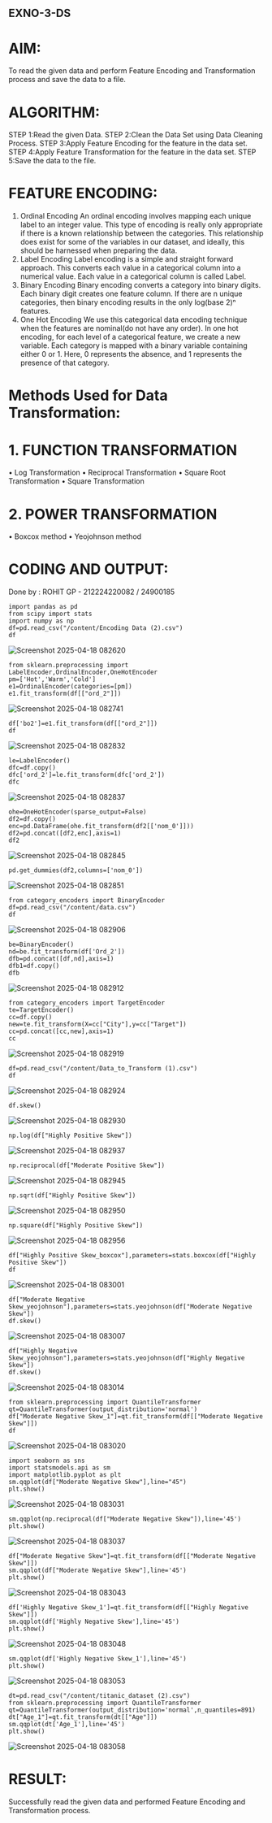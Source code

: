 ## EXNO-3-DS

# AIM:
To read the given data and perform Feature Encoding and Transformation process and save the data to a file.

# ALGORITHM:
STEP 1:Read the given Data.
STEP 2:Clean the Data Set using Data Cleaning Process.
STEP 3:Apply Feature Encoding for the feature in the data set.
STEP 4:Apply Feature Transformation for the feature in the data set.
STEP 5:Save the data to the file.

# FEATURE ENCODING:
1. Ordinal Encoding
An ordinal encoding involves mapping each unique label to an integer value. This type of encoding is really only appropriate if there is a known relationship between the categories. This relationship does exist for some of the variables in our dataset, and ideally, this should be harnessed when preparing the data.
2. Label Encoding
Label encoding is a simple and straight forward approach. This converts each value in a categorical column into a numerical value. Each value in a categorical column is called Label.
3. Binary Encoding
Binary encoding converts a category into binary digits. Each binary digit creates one feature column. If there are n unique categories, then binary encoding results in the only log(base 2)ⁿ features.
4. One Hot Encoding
We use this categorical data encoding technique when the features are nominal(do not have any order). In one hot encoding, for each level of a categorical feature, we create a new variable. Each category is mapped with a binary variable containing either 0 or 1. Here, 0 represents the absence, and 1 represents the presence of that category.

# Methods Used for Data Transformation:
  # 1. FUNCTION TRANSFORMATION
• Log Transformation
• Reciprocal Transformation
• Square Root Transformation
• Square Transformation
  # 2. POWER TRANSFORMATION
• Boxcox method
• Yeojohnson method

# CODING AND OUTPUT:

Done by : ROHIT GP - 212224220082 / 24900185

```
import pandas as pd
from scipy import stats
import numpy as np
df=pd.read_csv("/content/Encoding Data (2).csv")
df
```
![Screenshot 2025-04-18 082620](https://github.com/user-attachments/assets/23b5d6de-4b6d-4fda-aeac-6c38fe2d6502)
```
from sklearn.preprocessing import LabelEncoder,OrdinalEncoder,OneHotEncoder
pm=['Hot','Warm','Cold']
e1=OrdinalEncoder(categories=[pm])
e1.fit_transform(df[["ord_2"]])
```
![Screenshot 2025-04-18 082741](https://github.com/user-attachments/assets/b5792348-e1c4-4c10-94af-583abf6fc7b4)
```
df['bo2']=e1.fit_transform(df[["ord_2"]])
df
```
![Screenshot 2025-04-18 082832](https://github.com/user-attachments/assets/ca40ee8d-360e-41cd-aa06-e76ce1b43be5)
```
le=LabelEncoder()
dfc=df.copy()
dfc['ord_2']=le.fit_transform(dfc['ord_2'])
dfc
```
![Screenshot 2025-04-18 082837](https://github.com/user-attachments/assets/61a8ed81-e253-4e0c-93a8-0d16897b85ca)
```
ohe=OneHotEncoder(sparse_output=False)
df2=df.copy()
enc=pd.DataFrame(ohe.fit_transform(df2[['nom_0']]))
df2=pd.concat([df2,enc],axis=1)
df2
```
![Screenshot 2025-04-18 082845](https://github.com/user-attachments/assets/2a9780ef-31d2-484e-801f-a2b0e4b9e1eb)
```
pd.get_dummies(df2,columns=['nom_0'])
```
![Screenshot 2025-04-18 082851](https://github.com/user-attachments/assets/8965bd29-d87a-4c6e-9be3-8a10350f071e)
```
from category_encoders import BinaryEncoder
df=pd.read_csv("/content/data.csv")
df
```
![Screenshot 2025-04-18 082906](https://github.com/user-attachments/assets/7bee8afd-1a46-4df1-bcd3-677e4a7108eb)
```
be=BinaryEncoder()
nd=be.fit_transform(df['Ord_2'])
dfb=pd.concat([df,nd],axis=1)
dfb1=df.copy()
dfb
```
![Screenshot 2025-04-18 082912](https://github.com/user-attachments/assets/3e4d5936-3f17-4baa-849f-715ec77c2004)
```
from category_encoders import TargetEncoder
te=TargetEncoder()
cc=df.copy()
new=te.fit_transform(X=cc["City"],y=cc["Target"])
cc=pd.concat([cc,new],axis=1)
cc
```
![Screenshot 2025-04-18 082919](https://github.com/user-attachments/assets/aad1232f-2a6f-4824-a62f-82cc2f8ca4f9)
```
df=pd.read_csv("/content/Data_to_Transform (1).csv")
df
```
![Screenshot 2025-04-18 082924](https://github.com/user-attachments/assets/a31bf316-c978-4725-b062-62876cfbf83e)
```
df.skew()
```
![Screenshot 2025-04-18 082930](https://github.com/user-attachments/assets/0c51cc95-2b07-40ed-9ade-406789acd249)
```
np.log(df["Highly Positive Skew"])
```
![Screenshot 2025-04-18 082937](https://github.com/user-attachments/assets/54634c93-4b54-468e-a243-b74fc0c4349a)
```
np.reciprocal(df["Moderate Positive Skew"])
```
![Screenshot 2025-04-18 082945](https://github.com/user-attachments/assets/d20e2ac4-3292-482b-8b95-5fbd61722875)
```
np.sqrt(df["Highly Positive Skew"])
```
![Screenshot 2025-04-18 082950](https://github.com/user-attachments/assets/0fb1c3d4-b080-4e03-b1c5-dae6b3d73cd9)
```
np.square(df["Highly Positive Skew"])
```
![Screenshot 2025-04-18 082956](https://github.com/user-attachments/assets/96dddaed-e2b7-4f70-a11f-f4e07793c42b)
```
df["Highly Positive Skew_boxcox"],parameters=stats.boxcox(df["Highly Positive Skew"])
df
```
![Screenshot 2025-04-18 083001](https://github.com/user-attachments/assets/8b8a6bdf-ff7c-4b68-bc12-3ca25463a2f6)
```
df["Moderate Negative Skew_yeojohnson"],parameters=stats.yeojohnson(df["Moderate Negative Skew"])
df.skew()
```
![Screenshot 2025-04-18 083007](https://github.com/user-attachments/assets/82baf864-f923-4ca9-9917-951c750a8124)
```
df["Highly Negative Skew_yeojohnson"],parameters=stats.yeojohnson(df["Highly Negative Skew"])
df.skew()
```
![Screenshot 2025-04-18 083014](https://github.com/user-attachments/assets/38b8b0d1-67d0-4387-a53b-c5cf4b7bed5a)
```
from sklearn.preprocessing import QuantileTransformer
qt=QuantileTransformer(output_distribution='normal')
df["Moderate Negative Skew_1"]=qt.fit_transform(df[["Moderate Negative Skew"]])
df
```
![Screenshot 2025-04-18 083020](https://github.com/user-attachments/assets/9206fb7b-3740-4bfc-91fc-07e4e80fdc4e)
```
import seaborn as sns
import statsmodels.api as sm
import matplotlib.pyplot as plt
sm.qqplot(df["Moderate Negative Skew"],line="45")
plt.show()
```
![Screenshot 2025-04-18 083031](https://github.com/user-attachments/assets/682bb5f7-4218-4577-b955-6ead0d4865f8)
```
sm.qqplot(np.reciprocal(df["Moderate Negative Skew"]),line='45')
plt.show()
```
![Screenshot 2025-04-18 083037](https://github.com/user-attachments/assets/183bad17-6997-4cb1-9d44-d331af7cfb90)
```
df["Moderate Negative Skew"]=qt.fit_transform(df[["Moderate Negative Skew"]])
sm.qqplot(df["Moderate Negative Skew"],line='45')
plt.show() 
```
![Screenshot 2025-04-18 083043](https://github.com/user-attachments/assets/776158b7-4fdf-46fc-bcac-74d52b6b69ea)
```
df['Highly Negative Skew_1']=qt.fit_transform(df[["Highly Negative Skew"]])
sm.qqplot(df['Highly Negative Skew'],line='45')
plt.show()
```
![Screenshot 2025-04-18 083048](https://github.com/user-attachments/assets/ce9d4547-e95c-4dd0-8011-e46a83f35f2e)
```
sm.qqplot(df['Highly Negative Skew_1'],line='45')
plt.show()
```
![Screenshot 2025-04-18 083053](https://github.com/user-attachments/assets/6a73bdd4-53cd-4f98-8e42-4b05fa2b6b5e)
```
dt=pd.read_csv("/content/titanic_dataset (2).csv")
from sklearn.preprocessing import QuantileTransformer
qt=QuantileTransformer(output_distribution='normal',n_quantiles=891)
dt["Age_1"]=qt.fit_transform(dt[["Age"]])
sm.qqplot(dt['Age_1'],line='45')
plt.show()
```
![Screenshot 2025-04-18 083058](https://github.com/user-attachments/assets/93b22804-0039-4453-a62c-4f439f6e0e86)

# RESULT:
Successfully read the given data and performed Feature Encoding and Transformation process.       
